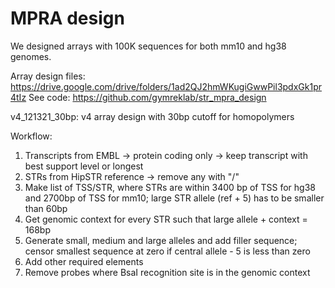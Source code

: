 # MPRA design

We designed arrays with 100K sequences for both mm10 and hg38 genomes.

Array design files: https://drive.google.com/drive/folders/1ad2QJ2hmWKugiGwwPil3pdxGk1pr4tIz 
See code: https://github.com/gymreklab/str_mpra_design

v4_121321_30bp: v4 array design with 30bp cutoff for homopolymers 

Workflow:
1. Transcripts from EMBL -> protein coding only -> keep transcript with best support level or longest
2. STRs from HipSTR reference -> remove any with "/"
3. Make list of TSS/STR, where STRs are within 3400 bp of TSS for hg38 and 2700bp of TSS for mm10; large STR 
 allele (ref + 5) has to be smaller than 60bp
5. Get genomic context for every STR such that large allele + context = 168bp
6. Generate small, medium and large alleles and add filler sequence; censor smallest sequence at zero if central allele - 5 is less than zero
7. Add other required elements
8. Remove probes where BsaI recognition site is in the genomic context 
